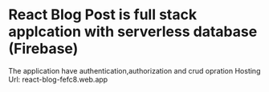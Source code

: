 # React Blog Post is full stack applcation with serverless database (Firebase)
 The application have authentication,authorization and crud opration
 Hosting Url: react-blog-fefc8.web.app
